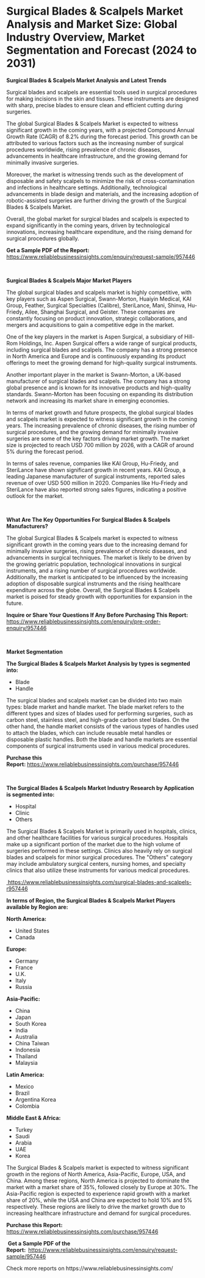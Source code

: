 <p><h1>Surgical Blades & Scalpels Market Analysis and Market Size: Global Industry Overview, Market Segmentation and Forecast (2024 to 2031)</h1></p><p><strong>Surgical Blades & Scalpels Market Analysis and Latest Trends</strong></p>
<p><p>Surgical blades and scalpels are essential tools used in surgical procedures for making incisions in the skin and tissues. These instruments are designed with sharp, precise blades to ensure clean and efficient cutting during surgeries.</p><p>The global Surgical Blades & Scalpels Market is expected to witness significant growth in the coming years, with a projected Compound Annual Growth Rate (CAGR) of 8.2% during the forecast period. This growth can be attributed to various factors such as the increasing number of surgical procedures worldwide, rising prevalence of chronic diseases, advancements in healthcare infrastructure, and the growing demand for minimally invasive surgeries.</p><p>Moreover, the market is witnessing trends such as the development of disposable and safety scalpels to minimize the risk of cross-contamination and infections in healthcare settings. Additionally, technological advancements in blade design and materials, and the increasing adoption of robotic-assisted surgeries are further driving the growth of the Surgical Blades & Scalpels Market.</p><p>Overall, the global market for surgical blades and scalpels is expected to expand significantly in the coming years, driven by technological innovations, increasing healthcare expenditure, and the rising demand for surgical procedures globally.</p></p>
<p><strong>Get a Sample PDF of the Report:&nbsp;</strong> <a href="https://www.reliablebusinessinsights.com/enquiry/request-sample/957446">https://www.reliablebusinessinsights.com/enquiry/request-sample/957446</a></p>
<p>&nbsp;</p>
<p><strong>Surgical Blades & Scalpels Major Market Players</strong></p>
<p><p>The global surgical blades and scalpels market is highly competitive, with key players such as Aspen Surgical, Swann-Morton, Huaiyin Medical, KAI Group, Feather, Surgical Specialties (Calibre), SteriLance, Mani, Shinva, Hu-Friedy, Ailee, Shanghai Surgical, and Geister. These companies are constantly focusing on product innovation, strategic collaborations, and mergers and acquisitions to gain a competitive edge in the market.</p><p>One of the key players in the market is Aspen Surgical, a subsidiary of Hill-Rom Holdings, Inc. Aspen Surgical offers a wide range of surgical products, including surgical blades and scalpels. The company has a strong presence in North America and Europe and is continuously expanding its product offerings to meet the growing demand for high-quality surgical instruments.</p><p>Another important player in the market is Swann-Morton, a UK-based manufacturer of surgical blades and scalpels. The company has a strong global presence and is known for its innovative products and high-quality standards. Swann-Morton has been focusing on expanding its distribution network and increasing its market share in emerging economies.</p><p>In terms of market growth and future prospects, the global surgical blades and scalpels market is expected to witness significant growth in the coming years. The increasing prevalence of chronic diseases, the rising number of surgical procedures, and the growing demand for minimally invasive surgeries are some of the key factors driving market growth. The market size is projected to reach USD 700 million by 2026, with a CAGR of around 5% during the forecast period.</p><p>In terms of sales revenue, companies like KAI Group, Hu-Friedy, and SteriLance have shown significant growth in recent years. KAI Group, a leading Japanese manufacturer of surgical instruments, reported sales revenue of over USD 500 million in 2020. Companies like Hu-Friedy and SteriLance have also reported strong sales figures, indicating a positive outlook for the market.</p></p>
<p>&nbsp;</p>
<p><strong>What Are The Key Opportunities For Surgical Blades & Scalpels Manufacturers?</strong></p>
<p><p>The global Surgical Blades & Scalpels market is expected to witness significant growth in the coming years due to the increasing demand for minimally invasive surgeries, rising prevalence of chronic diseases, and advancements in surgical techniques. The market is likely to be driven by the growing geriatric population, technological innovations in surgical instruments, and a rising number of surgical procedures worldwide. Additionally, the market is anticipated to be influenced by the increasing adoption of disposable surgical instruments and the rising healthcare expenditure across the globe. Overall, the Surgical Blades & Scalpels market is poised for steady growth with opportunities for expansion in the future.</p></p>
<p><strong>Inquire or Share Your Questions If Any Before Purchasing This Report:</strong> <a href="https://www.reliablebusinessinsights.com/enquiry/pre-order-enquiry/957446">https://www.reliablebusinessinsights.com/enquiry/pre-order-enquiry/957446</a></p>
<p>&nbsp;</p>
<p><strong>Market Segmentation</strong></p>
<p><strong>The Surgical Blades & Scalpels Market Analysis by types is segmented into:</strong></p>
<p><ul><li>Blade</li><li>Handle</li></ul></p>
<p><p>The surgical blades and scalpels market can be divided into two main types: blade market and handle market. The blade market refers to the different types and sizes of blades used for performing surgeries, such as carbon steel, stainless steel, and high-grade carbon steel blades. On the other hand, the handle market consists of the various types of handles used to attach the blades, which can include reusable metal handles or disposable plastic handles. Both the blade and handle markets are essential components of surgical instruments used in various medical procedures.</p></p>
<p><strong>Purchase this Report:&nbsp;</strong><a href="https://www.reliablebusinessinsights.com/purchase/957446">https://www.reliablebusinessinsights.com/purchase/957446</a></p>
<p>&nbsp;</p>
<p><strong>The Surgical Blades & Scalpels Market Industry Research by Application is segmented into:</strong></p>
<p><ul><li>Hospital</li><li>Clinic</li><li>Others</li></ul></p>
<p><p>The Surgical Blades & Scalpels Market is primarily used in hospitals, clinics, and other healthcare facilities for various surgical procedures. Hospitals make up a significant portion of the market due to the high volume of surgeries performed in these settings. Clinics also heavily rely on surgical blades and scalpels for minor surgical procedures. The "Others" category may include ambulatory surgical centers, nursing homes, and specialty clinics that also utilize these instruments for various medical procedures.</p></p>
<p><a href="https://www.reliablebusinessinsights.com/surgical-blades-and-scalpels-r957446">&nbsp;https://www.reliablebusinessinsights.com/surgical-blades-and-scalpels-r957446</a></p>
<p><strong>In terms of Region, the Surgical Blades & Scalpels Market Players available by Region are:</strong></p>
<p>
    <p> <strong> North America: </strong>
        <ul>
            <li>United States</li>
            <li>Canada</li>
        </ul>
        </p> 
    <p> <strong> Europe: </strong>
        <ul>
            <li>Germany</li>
            <li>France</li>
            <li>U.K.</li>
            <li>Italy</li>
            <li>Russia</li>
        </ul>
        </p> 
    <p> <strong> Asia-Pacific: </strong>
        <ul>
            <li>China</li>
            <li>Japan</li>
            <li>South Korea</li>
            <li>India</li>
            <li>Australia</li>
            <li>China Taiwan</li>
            <li>Indonesia</li>
            <li>Thailand</li>
            <li>Malaysia</li>
        </ul>
        </p> 
    <p> <strong> Latin America: </strong>
        <ul>
            <li>Mexico</li>
            <li>Brazil</li>
            <li>Argentina Korea</li>
            <li>Colombia</li>
        </ul>
        </p> 
    <p> <strong> Middle East & Africa: </strong>
        <ul>
            <li>Turkey</li>
            <li>Saudi</li>
            <li>Arabia</li>
            <li>UAE</li>
            <li>Korea</li>
        </ul>
    </p>
    </p>
<p><p>The Surgical Blades & Scalpels market is expected to witness significant growth in the regions of North America, Asia-Pacific, Europe, USA, and China. Among these regions, North America is projected to dominate the market with a market share of 35%, followed closely by Europe at 30%. The Asia-Pacific region is expected to experience rapid growth with a market share of 20%, while the USA and China are expected to hold 10% and 5% respectively. These regions are likely to drive the market growth due to increasing healthcare infrastructure and demand for surgical procedures.</p></p>
<p><strong>Purchase this Report: </strong><a href="https://www.reliablebusinessinsights.com/purchase/957446">https://www.reliablebusinessinsights.com/purchase/957446</a></p>
<p>&nbsp;<strong>Get a Sample PDF of the Report:&nbsp;&nbsp;</strong><a href="https://www.reliablebusinessinsights.com/enquiry/request-sample/957446">https://www.reliablebusinessinsights.com/enquiry/request-sample/957446</a></p>
<p><strong></strong></p>
<p>Check more reports on https://www.reliablebusinessinsights.com/</p>